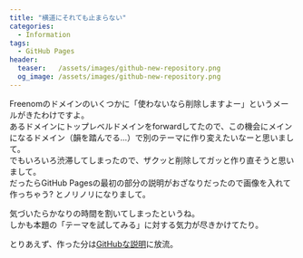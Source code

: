 ```yaml
---
title: "横道にそれても止まらない"
categories:
  - Information
tags:
  - GitHub Pages
header:
  teaser:   /assets/images/github-new-repository.png
  og_image: /assets/images/github-new-repository.png
---
```

Freenomのドメインのいくつかに「使わないなら削除しますよー」というメールがきたわけですよ。  
あるドメインにトップレベルドメインをforwardしてたので、この機会にメインになるドメイン（韻を踏んでる…）で別のテーマに作り変えたいなーと思いまして。  
でもいろいろ渋滞してしまったので、ザクッと削除してガッと作り直そうと思いまして。  
だったらGitHub Pagesの最初の部分の説明がおざなりだったので画像を入れて作っちゃう? とノリノリになりまして。  

気づいたらかなりの時間を割いてしまったというね。  
しかも本題の「テーマを試してみる」に対する気力が尽きかけてたり。

とりあえず、作った分は[GitHubな説明](/githubpages/github/)に放流。